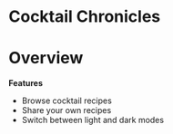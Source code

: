 # Cocktail Chronicles

# Overview

**Features**

* Browse cocktail recipes
* Share your own recipes
* Switch between light and dark modes


